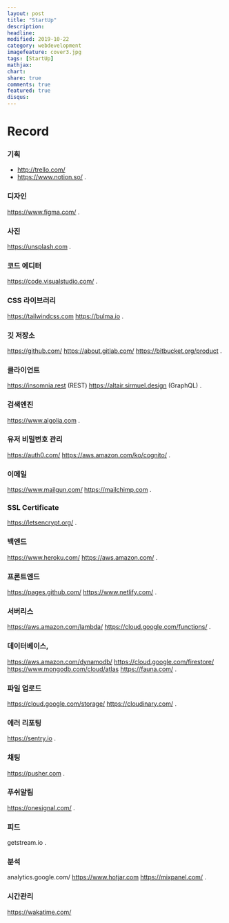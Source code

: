 ```yaml
---
layout: post
title: "StartUp"
description: 
headline: 
modified: 2019-10-22
category: webdevelopment
imagefeature: cover3.jpg
tags: [StartUp]
mathjax: 
chart: 
share: true
comments: true
featured: true
disqus:
---
```


# Record

### 기획
- http://trello.com/
- https://www.notion.so/
.
### 디자인
https://www.figma.com/
.
### 사진
https://unsplash.com
.
### 코드 에디터
https://code.visualstudio.com/
.
### CSS 라이브러리
https://tailwindcss.com
https://bulma.io
.
### 깃 저장소
https://github.com/
https://about.gitlab.com/
https://bitbucket.org/product
.
### 클라이언트
https://insomnia.rest  (REST)
https://altair.sirmuel.design (GraphQL) 
.
### 검색엔진
https://www.algolia.com
.
### 유저 비밀번호 관리
https://auth0.com/
https://aws.amazon.com/ko/cognito/
.
### 이메일
https://www.mailgun.com/
https://mailchimp.com
.
### SSL Certificate
https://letsencrypt.org/
.
### 백엔드
https://www.heroku.com/
https://aws.amazon.com/
.
### 프론트엔드
https://pages.github.com/
https://www.netlify.com/
.
### 서버리스
https://aws.amazon.com/lambda/
https://cloud.google.com/functions/
.
### 데이터베이스,
https://aws.amazon.com/dynamodb/
https://cloud.google.com/firestore/
https://www.mongodb.com/cloud/atlas
https://fauna.com/
.
### 파일 업로드
https://cloud.google.com/storage/
https://cloudinary.com/
.
### 에러 리포팅
https://sentry.io
.
### 채팅
https://pusher.com
.
### 푸쉬알림
https://onesignal.com/
.
### 피드
getstream.io
.
### 분석
analytics.google.com/ 
https://www.hotjar.com
https://mixpanel.com/
.
### 시간관리
https://wakatime.com/